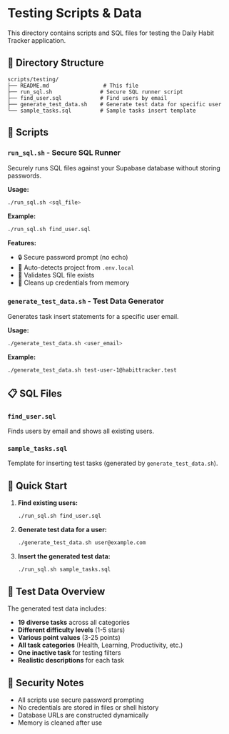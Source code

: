 # Testing Scripts & Data

This directory contains scripts and SQL files for testing the Daily Habit Tracker application.

## 📁 Directory Structure

```
scripts/testing/
├── README.md                 # This file
├── run_sql.sh               # Secure SQL runner script
├── find_user.sql            # Find users by email
├── generate_test_data.sh    # Generate test data for specific user
└── sample_tasks.sql         # Sample tasks insert template
```

## 🔧 Scripts

### `run_sql.sh` - Secure SQL Runner
Securely runs SQL files against your Supabase database without storing passwords.

**Usage:**
```bash
./run_sql.sh <sql_file>
```

**Example:**
```bash
./run_sql.sh find_user.sql
```

**Features:**
- 🔒 Secure password prompt (no echo)
- 🎯 Auto-detects project from `.env.local`
- 📁 Validates SQL file exists
- 🧹 Cleans up credentials from memory

### `generate_test_data.sh` - Test Data Generator
Generates task insert statements for a specific user email.

**Usage:**
```bash
./generate_test_data.sh <user_email>
```

**Example:**
```bash
./generate_test_data.sh test-user-1@habittracker.test
```

## 📋 SQL Files

### `find_user.sql`
Finds users by email and shows all existing users.

### `sample_tasks.sql`
Template for inserting test tasks (generated by `generate_test_data.sh`).

## 🚀 Quick Start

1. **Find existing users:**
   ```bash
   ./run_sql.sh find_user.sql
   ```

2. **Generate test data for a user:**
   ```bash
   ./generate_test_data.sh user@example.com
   ```

3. **Insert the generated test data:**
   ```bash
   ./run_sql.sh sample_tasks.sql
   ```

## 🎯 Test Data Overview

The generated test data includes:
- **19 diverse tasks** across all categories
- **Different difficulty levels** (1-5 stars)
- **Various point values** (3-25 points)
- **All task categories** (Health, Learning, Productivity, etc.)
- **One inactive task** for testing filters
- **Realistic descriptions** for each task

## 🔐 Security Notes

- All scripts use secure password prompting
- No credentials are stored in files or shell history
- Database URLs are constructed dynamically
- Memory is cleaned after use